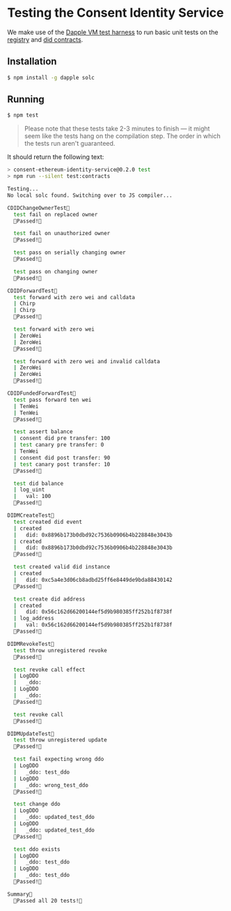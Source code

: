 # Testing the Consent Identity Service

We make use of the [Dapple VM test harness](https://github.com/nexusdev/dapple) to run basic unit tests on the [registry](../src/sol/didm-registry.sol) and [did contracts](../src/sol/cnsnt-did.sol).

## Installation

```bash
$ npm install -g dapple solc
```

## Running

```bash
$ npm test
```

> Please note that these tests take 2-3 minutes to finish — it might seem like the tests hang on the compilation step. The order in which the tests run aren't guaranteed.

It should return the following text:

```bash
> consent-ethereum-identity-service@0.2.0 test
> npm run --silent test:contracts

Testing...
No local solc found. Switching over to JS compiler...

CDIDChangeOwnerTest
  test fail on replaced owner
  Passed!

  test fail on unauthorized owner
  Passed!

  test pass on serially changing owner
  Passed!

  test pass on changing owner
  Passed!

CDIDForwardTest
  test forward with zero wei and calldata
  | Chirp
  | Chirp
  Passed!

  test forward with zero wei
  | ZeroWei
  | ZeroWei
  Passed!

  test forward with zero wei and invalid calldata
  | ZeroWei
  | ZeroWei
  Passed!

CDIDFundedForwardTest
  test pass forward ten wei
  | TenWei
  | TenWei
  Passed!

  test assert balance
  | consent did pre transfer: 100
  | test canary pre transfer: 0
  | TenWei
  | consent did post transfer: 90
  | test canary post transfer: 10
  Passed!

  test did balance
  | log_uint
  |   val: 100
  Passed!

DIDMCreateTest
  test created did event
  | created
  |   did: 0x8896b173b0dbd92c7536b0906b4b228848e3043b
  | created
  |   did: 0x8896b173b0dbd92c7536b0906b4b228848e3043b
  Passed!

  test created valid did instance
  | created
  |   did: 0xc5a4e3d06cb8adbd25ff6e8449de9bda88430142
  Passed!

  test create did address
  | created
  |   did: 0x56c162d66200144ef5d9b980385ff252b1f8738f
  | log_address
  |   val: 0x56c162d66200144ef5d9b980385ff252b1f8738f
  Passed!

DIDMRevokeTest
  test throw unregistered revoke
  Passed!

  test revoke call effect
  | LogDDO
  |   _ddo:
  | LogDDO
  |   _ddo:
  Passed!

  test revoke call
  Passed!

DIDMUpdateTest
  test throw unregistered update
  Passed!

  test fail expecting wrong ddo
  | LogDDO
  |   _ddo: test_ddo
  | LogDDO
  |   _ddo: wrong_test_ddo
  Passed!

  test change ddo
  | LogDDO
  |   _ddo: updated_test_ddo
  | LogDDO
  |   _ddo: updated_test_ddo
  Passed!

  test ddo exists
  | LogDDO
  |   _ddo: test_ddo
  | LogDDO
  |   _ddo: test_ddo
  Passed!

Summary
  Passed all 20 tests!

```
